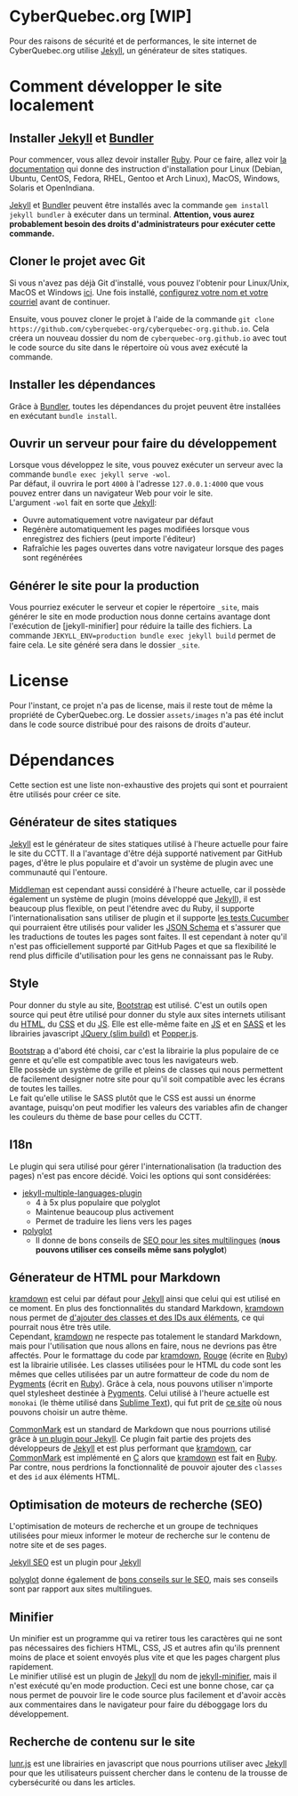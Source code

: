 # CyberQuebec.org [WIP]
Pour des raisons de sécurité et de performances, le site internet de CyberQuebec.org utilise [Jekyll], un générateur de sites statiques.

# Comment développer le site localement
## Installer [Jekyll] et [Bundler]
Pour commencer, vous allez devoir installer [Ruby]. Pour ce faire, allez voir [la documentation](https://www.ruby-lang.org/fr/documentation/installation) qui donne des instruction d'installation pour Linux (Debian, Ubuntu, CentOS, Fedora, RHEL, Gentoo et Arch Linux), MacOS, Windows, Solaris et OpenIndiana.  

[Jekyll] et [Bundler] peuvent être installés avec la commande `gem install jekyll bundler` à exécuter dans un terminal. **Attention, vous aurez probablement besoin des droits d'administrateurs pour exécuter cette commande.**  

## Cloner le projet avec Git
Si vous n'avez pas déjà Git d'installé, vous pouvez l'obtenir pour Linux/Unix, MacOS et Windows [ici](https://git-scm.com/downloads). Une fois installé, [configurez votre nom et votre courriel](https://git-scm.com/book/fr/v2/D%C3%A9marrage-rapide-Param%C3%A9trage-%C3%A0-la-premi%C3%A8re-utilisation-de-Git) avant de continuer.  

Ensuite, vous pouvez cloner le projet à l'aide de la commande `git clone https://github.com/cyberquebec-org/cyberquebec-org.github.io`. Cela créera un nouveau dossier du nom de `cyberquebec-org.github.io` avec tout le code source du site dans le répertoire où vous avez exécuté la commande.

## Installer les dépendances
Grâce à [Bundler], toutes les dépendances du projet peuvent être installées en exécutant `bundle install`.  

## Ouvrir un serveur pour faire du développement
Lorsque vous développez le site, vous pouvez exécuter un serveur avec la commande `bundle exec jekyll serve -wol`.  
Par défaut, il ouvrira le port `4000` à l'adresse `127.0.0.1:4000` que vous pouvez entrer dans un navigateur Web pour voir le site.  
L'argument `-wol` fait en sorte que [Jekyll]: 
* Ouvre automatiquement votre navigateur par défaut
* Regénère automatiquement les pages modifiées lorsque vous enregistrez des fichiers (peut importe l'éditeur)
* Rafraîchie les pages ouvertes dans votre navigateur lorsque des pages sont regénérées

## Générer le site pour la production
Vous pourriez exécuter le serveur et copier le répertoire `_site`, mais générer le site en mode production nous donne certains avantage dont l'exécution de [jekyll-minifier] pour réduire la taille des fichiers. La commande `JEKYLL_ENV=production bundle exec jekyll build` permet de faire cela. Le site généré sera dans le dossier `_site`.

# License
Pour l'instant, ce projet n'a pas de license, mais il reste tout de même la propriété de CyberQuebec.org. Le dossier `assets/images` n'a pas été inclut dans le code source distribué pour des raisons de droits d'auteur.

# Dépendances
Cette section est une liste non-exhaustive des projets qui sont et pourraient être utilisés pour créer ce site.

## Générateur de sites statiques
[Jekyll] est le générateur de sites statiques utilisé à l'heure actuelle pour faire le site du CCTT. Il a l'avantage d'être déjà supporté nativement par GitHub pages, d'être le plus populaire et d'avoir un système de plugin avec une communauté qui l'entoure.

[Middleman](https://middlemanapp.com/) est cependant aussi considéré à l'heure actuelle, car il possède également un système de plugin (moins développé que [Jekyll]), il est beaucoup plus flexible, on peut l'étendre avec du Ruby, il supporte l'internationalisation sans utiliser de plugin et il supporte [les tests Cucumber](https://cucumber.io/) qui pourraient être utilisés pour valider les [JSON Schema](https://json-schema.org/) et s'assurer que les traductions de toutes les pages sont faites. Il est cependant à noter qu'il n'est pas officiellement supporté par GitHub Pages et que sa flexibilité le rend plus difficile d'utilisation pour les gens ne connaissant pas le Ruby.
## Style
Pour donner du style au site, [Bootstrap] est utilisé. C'est un outils open source qui peut être utilisé pour donner du style aux sites internets utilisant du [HTML], du [CSS] et du [JS]. Elle est elle-même faite en [JS] et en [SASS] et les librairies javascript [JQuery (slim build)](https://jquery.com/) et [Popper.js](https://popper.js.org/).  

[Bootstrap] a d'abord été choisi, car c'est la librairie la plus populaire de ce genre et qu'elle est compatible avec tous les navigateurs web.  
Elle possède un système de grille et pleins de classes qui nous permettent de facilement designer notre site pour qu'il soit compatible avec les écrans de toutes les tailles.  
Le fait qu'elle utilise le SASS plutôt que le CSS est aussi un énorme avantage, puisqu'on peut modifier les valeurs des variables afin de changer les couleurs du thème de base pour celles du CCTT.  

## I18n
Le plugin qui sera utilisé pour gérer l'internationalisation (la traduction des pages) n'est pas encore décidé. Voici les options qui sont considérées:
* [jekyll-multiple-languages-plugin](https://github.com/kurtsson/jekyll-multiple-languages-plugin)
    * 4 à 5x plus populaire que polyglot
    * Maintenue beaucoup plus activement
    * Permet de traduire les liens vers les pages
* [polyglot]
    * Il donne de bons conseils de [SEO pour les sites multilingues](https://polyglot.untra.io/en/seo/) (**nous pouvons utiliser ces conseils même sans polyglot**)

## Génerateur de HTML pour Markdown
[kramdown] est celui par défaut pour [Jekyll] ainsi que celui qui est utilisé en ce moment. En plus des fonctionnalités du standard Markdown, [kramdown] nous permet de [d'ajouter des classes et des IDs aux éléments](https://kramdown.gettalong.org/syntax.html#attribute-list-definitions), ce qui pourrait nous être très utile.  
Cependant, [kramdown] ne respecte pas totalement le standard Markdown, mais pour l'utilisation que nous allons en faire, nous ne devrions pas être affectés.
Pour le formattage du code par [kramdown], [Rouge](http://rouge.jneen.net/) (écrite en [Ruby]) est la librairie utilisée. Les classes utilisées pour le HTML du code sont les mêmes que celles utilisées par un autre formatteur de code du nom de [Pygments](http://pygments.org/) (écrit en [Ruby]). Grâce à cela, nous pouvons utiliser n'importe quel stylesheet destinée à [Pygments]. Celui utilisé à l'heure actuelle est `monokai` (le thème utilisé dans [Sublime Text](https://www.sublimetext.com/)), qui fut prit de [ce site](http://jwarby.github.io/jekyll-pygments-themes/languages/javascript.html) où nous pouvons choisir un autre thème.  

[CommonMark] est un standard de Markdown que nous pourrions utilisé grâce à [un plugin pour Jekyll](https://github.com/jekyll/jekyll-commonmark). Ce plugin fait partie des projets des développeurs de [Jekyll] et est plus performant que [kramdown], car [CommonMark] est implémenté en [C](https://www.iso.org/standard/74528.html) alors que [kramdown] est fait en [Ruby]. Par contre, nous perdrions la fonctionnalité de pouvoir ajouter des `classes` et des `id` aux éléments HTML.

## Optimisation de moteurs de recherche (SEO)
L'optimisation de moteurs de recherche et un groupe de techniques utilisées pour mieux informer le moteur de recherche sur le contenu de notre site et de ses pages.

[Jekyll SEO](https://github.com/jekyll/jekyll-seo-tag) est un plugin pour [Jekyll]

[polyglot] donne également de [bons conseils sur le SEO](https://polyglot.untra.io/en/seo/), mais ses conseils sont par rapport aux sites multilingues.

## Minifier
Un minifier est un programme qui va retirer tous les caractères qui ne sont pas nécessaires des fichiers HTML, CSS, JS et autres afin qu'ils prennent moins de place et soient envoyés plus vite et que les pages chargent plus rapidement.  
Le minifier utilisé est un plugin de [Jekyll] du nom de [jekyll-minifier](https://github.com/digitalsparky/jekyll-minifier), mais il n'est exécuté qu'en mode production. Ceci est une bonne chose, car ça nous permet de pouvoir lire le code source plus facilement et d'avoir accès aux commentaires dans le navigateur pour faire du déboggage lors du développement.  

## Recherche de contenu sur le site
[lunr.js](https://learn.cloudcannon.com/jekyll/jekyll-search-using-lunr-js/) est une librairies en javascript que nous pourrions utiliser avec [Jekyll] pour que les utilisateurs puissent chercher dans le contenu de la trousse de cybersécurité ou dans les articles.

[Jekyll]: https://jekyllrb.com
[Bundler]: https://bundler.io/
[Ruby]: https://www.ruby-lang.org/en/
[Python]: https://python.org
[polyglot]: https://github.com/untra/polyglot
[kramdown]: https://kramdown.gettalong.org/
[CommonMark]: https://commonmark.org/
[Pygments]: http://pygments.org/
[Bootstrap]: https://getbootstrap.com
[HTML]: https://www.w3.org/html/
[CSS]: https://www.w3.org/Style/CSS/
[SASS]: https://sass-lang.com/
[JS]: https://www.ecma-international.org/publications/standards/Ecma-262.htm

